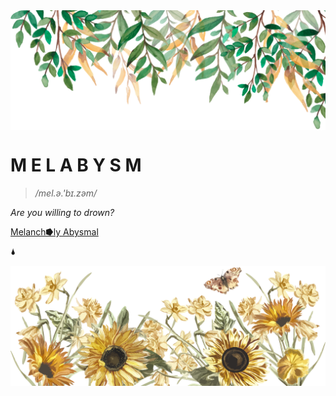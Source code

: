 <img src="head@2x.png" align="center" />

# M E L A B Y S M 

> _/mel.ə.'bɪ.zəm/_

_Are you willing to drown?_

[Melanch⭓ly Abysmal](https://melabysm.github.io/melabysm.html)

🌢

<img src="footer.png" align="center" />
